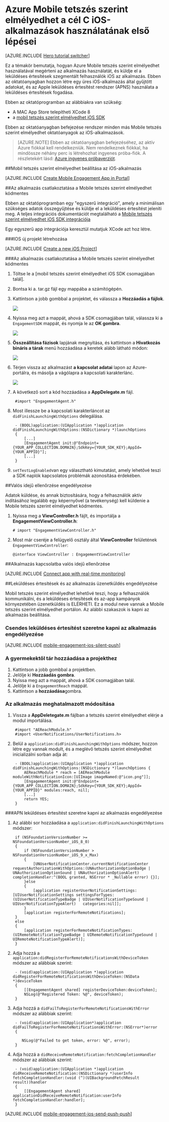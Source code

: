 <properties
    pageTitle="Azure Mobile tetszés szerint elmélyedhet a cél C iOS használatának első lépései |} Microsoft Azure"
    description="Megtudhatja, hogy miként Azure Mobile tetszés szerint elmélyedhet analitikai és a leküldéses értesítések for iOS-alkalmazások használatához."
    services="mobile-engagement"
    documentationCenter="mobile"
    authors="piyushjo"
    manager="erikre"
    editor="" />

<tags
    ms.service="mobile-engagement"
    ms.workload="mobile"
    ms.tgt_pltfrm="mobile-ios"
    ms.devlang="objective-c"
    ms.topic="hero-article"
    ms.date="10/05/2016"
    ms.author="piyushjo" />

# <a name="get-started-with-azure-mobile-engagement-for-ios-apps-in-objective-c"></a>Azure Mobile tetszés szerint elmélyedhet a cél C iOS-alkalmazások használatának első lépései

[AZURE.INCLUDE [Hero tutorial switcher](../../includes/mobile-engagement-hero-tutorial-switcher.md)]

Ez a témakör bemutatja, hogyan Azure Mobile tetszés szerint elmélyedhet használatával megérteni az alkalmazás használatát, és küldje el a leküldéses értesítések szegmentált felhasználók iOS az alkalmazás.
Ebben az oktatóanyagban hozzon létre egy üres iOS-alkalmazás által gyűjtött adatokat, és az Apple leküldéses értesítést rendszer (APNS) használata a leküldéses értesítések fogadása.

Ebben az oktatóprogramban az alábbiakra van szükség:

+ A MAC App Store telepítheti XCode 8
+ a [mobil tetszés szerint elmélyedhet iOS SDK]

Ebben az oktatóanyagban befejezése rendszer minden más Mobile tetszés szerint elmélyedhet oktatóanyagok az iOS-alkalmazások.

> [AZURE.NOTE] Ebben az oktatóanyagban befejezéséhez, az aktív Azure fiókkal kell rendelkezniük. Nem rendelkeznek fiókkal, ha mindössze néhány perc is létrehozhat ingyenes próba-fiók. A részletekért lásd: [Azure ingyenes próbaverziót](https://azure.microsoft.com/pricing/free-trial/?WT.mc_id=A0E0E5C02&amp;returnurl=http%3A%2F%2Fazure.microsoft.com%2Fen-us%2Fdocumentation%2Farticles%2Fmobile-engagement-ios-get-started).

##<a id="setup-azme"></a>Mobil tetszés szerint elmélyedhet beállítása az iOS-alkalmazás

[AZURE.INCLUDE [Create Mobile Engagement App in Portal](../../includes/mobile-engagement-create-app-in-portal-new.md)]

##<a id="connecting-app"></a>Az alkalmazás csatlakoztatása a Mobile tetszés szerint elmélyedhet kódmentes

Ebben az oktatóprogramban egy "egyszerű integráció", amely a minimálisan szükséges adatok összegyűjtése és küldje el a leküldéses értesítést jeleníti meg. A teljes integrációs dokumentációt megtalálható a [Mobile tetszés szerint elmélyedhet iOS SDK integrációja](mobile-engagement-ios-sdk-overview.md)

Egy egyszerű app integrációja keresztül mutatjuk XCode azt hoz létre.

###<a name="create-a-new-ios-project"></a>IOS új projekt létrehozása

[AZURE.INCLUDE [Create a new iOS Project](../../includes/mobile-engagement-create-new-ios-app.md)]

###<a name="connect-your-app-to-the-mobile-engagement-backend"></a>Az alkalmazás csatlakoztatása a Mobile tetszés szerint elmélyedhet kódmentes

1. Töltse le a [mobil tetszés szerint elmélyedhet iOS SDK csomagjában talál].
2. Bontsa ki a. tar.gz fájl egy mappába a számítógépén.
3. Kattintson a jobb gombbal a projektet, és válassza a **Hozzáadás a fájlok**.

    ![][1]

4. Nyissa meg azt a mappát, ahová a SDK csomagjában talál, válassza ki a `EngagementSDK` mappát, és nyomja le az **OK gombra**.

    ![][2]

5. **Összeállítása fázisok** lapjának megnyitása, és kattintson a **Hivatkozás bináris a tárak** menü hozzáadása a keretek alább látható módon:

    ![][3]

6. Térjen vissza az alkalmazást **a kapcsolat adatai** lapon az Azure-portálra, és másolja a vágólapra a kapcsolati karakterlánc.

    ![][4]

7. A következő sort a kód hozzáadása a **AppDelegate.m** fájl.

        #import "EngagementAgent.h"

8. Most illessze be a kapcsolati karakterláncot az `didFinishLaunchingWithOptions` delegálása.

        - (BOOL)application:(UIApplication *)application didFinishLaunchingWithOptions:(NSDictionary *)launchOptions
        {
            [...]   
            [EngagementAgent init:@"Endpoint={YOUR_APP_COLLECTION.DOMAIN};SdkKey={YOUR_SDK_KEY};AppId={YOUR_APPID}"];
            [...]
        }

9. `setTestLogEnabled`van egy választható kimutatást, amely lehetővé teszi a SDK naplók kapcsolatos problémák azonosítása érdekében. 

##<a id="monitor"></a>Valós idejű ellenőrzése engedélyezése

Adatok küldése, és annak biztosítására, hogy a felhasználók aktív indításához legalább egy képernyővel (a tevékenység) kell küldenie a Mobile tetszés szerint elmélyedhet kódmentes.

1. Nyissa meg a **ViewController.h** fájlt, és importálja a **EngagementViewController.h**:

    `# import "EngagementViewController.h"`

2. Most már cseréje a felügyelő osztály által **ViewController** felületének `EngagementViewController`:

    `@interface ViewController : EngagementViewController`

##<a id="monitor"></a>Alkalmazás kapcsolatba valós idejű ellenőrzése

[AZURE.INCLUDE [Connect app with real-time monitoring](../../includes/mobile-engagement-connect-app-with-monitor.md)]

##<a id="integrate-push"></a>Leküldéses értesítések és az alkalmazás üzenetküldés engedélyezése

Mobil tetszés szerint elmélyedhet lehetővé teszi, hogy a felhasználók kommunikálni, és a leküldéses értesítések és az-app kampányok környezetében üzenetküldés is ELÉRHETI. Ez a modul neve vannak a Mobile tetszés szerint elmélyedhet portálon.
Az alábbi szakaszok is kapni az alkalmazás beállítása.

### <a name="enable-your-app-to-receive-silent-push-notifications"></a>Csendes leküldéses értesítést szeretne kapni az alkalmazás engedélyezése

[AZURE.INCLUDE [mobile-engagement-ios-silent-push](../../includes/mobile-engagement-ios-silent-push.md)]  

### <a name="add-the-reach-library-to-your-project"></a>A gyermekektől tár hozzáadása a projekthez

1. Kattintson a jobb gombbal a projektben.
2. Jelölje ki **Hozzáadás gombra**.
3. Nyissa meg azt a mappát, ahová a SDK csomagjában talál.
4. Jelölje ki a `EngagementReach` mappát.
5. Kattintson a **hozzáadása**gombra.

### <a name="modify-your-application-delegate"></a>Az alkalmazás meghatalmazott módosítása

1. Vissza a **AppDeletegate.m** fájlban a tetszés szerint elmélyedhet elérje a modul importálása.

        #import "AEReachModule.h"
        #import <UserNotifications/UserNotifications.h>

2. Belül a `application:didFinishLaunchingWithOptions` módszer, hozzon létre egy vannak modult, és a meglévő tetszés szerint elmélyedhet inicializálni sorban adja át:

        - (BOOL)application:(UIApplication *)application didFinishLaunchingWithOptions:(NSDictionary *)launchOptions {
            AEReachModule * reach = [AEReachModule moduleWithNotificationIcon:[UIImage imageNamed:@"icon.png"]];
            [EngagementAgent init:@"Endpoint={YOUR_APP_COLLECTION.DOMAIN};SdkKey={YOUR_SDK_KEY};AppId={YOUR_APPID}" modules:reach, nil];
            [...]
            return YES;
        }

###<a name="enable-your-app-to-receive-apns-push-notifications"></a>APN leküldéses értesítést szeretne kapni az alkalmazás engedélyezése

1. Az alábbi sor hozzáadása a `application:didFinishLaunchingWithOptions` módszer:

        if (NSFoundationVersionNumber >= NSFoundationVersionNumber_iOS_8_0)
        {
            if (NSFoundationVersionNumber > NSFoundationVersionNumber_iOS_9_x_Max)
            {
                [UNUserNotificationCenter.currentNotificationCenter requestAuthorizationWithOptions:(UNAuthorizationOptionBadge | UNAuthorizationOptionSound | UNAuthorizationOptionAlert) completionHandler:^(BOOL granted, NSError * _Nullable error) {}];
            }else
            {
                [application registerUserNotificationSettings:[UIUserNotificationSettings settingsForTypes:(UIUserNotificationTypeBadge | UIUserNotificationTypeSound | UIUserNotificationTypeAlert)   categories:nil]];
            }
            [application registerForRemoteNotifications];
        }
        else
        {
            [application registerForRemoteNotificationTypes:(UIRemoteNotificationTypeBadge | UIRemoteNotificationTypeSound | UIRemoteNotificationTypeAlert)];
        }

2. Adja hozzá a `application:didRegisterForRemoteNotificationsWithDeviceToken` módszer az alábbiak szerint:

        - (void)application:(UIApplication *)application didRegisterForRemoteNotificationsWithDeviceToken:(NSData *)deviceToken
        {
            [[EngagementAgent shared] registerDeviceToken:deviceToken];
            NSLog(@"Registered Token: %@", deviceToken);
        }

3. Adja hozzá a `didFailToRegisterForRemoteNotificationsWithError` módszer az alábbiak szerint:

        - (void)application:(UIApplication*)application didFailToRegisterForRemoteNotificationsWithError:(NSError*)error
        {
           
           NSLog(@"Failed to get token, error: %@", error);
        }

4. Adja hozzá a `didReceiveRemoteNotification:fetchCompletionHandler` módszer az alábbiak szerint:

        - (void)application:(UIApplication *)application didReceiveRemoteNotification:(NSDictionary *)userInfo fetchCompletionHandler:(void (^)(UIBackgroundFetchResult result))handler
        {
            [[EngagementAgent shared] applicationDidReceiveRemoteNotification:userInfo fetchCompletionHandler:handler];
        }

[AZURE.INCLUDE [mobile-engagement-ios-send-push-push](../../includes/mobile-engagement-ios-send-push.md)]

<!-- URLs. -->
[Mobil tetszés szerint elmélyedhet iOS SDK]: http://aka.ms/qk2rnj

<!-- Images. -->
[1]: ./media/mobile-engagement-ios-get-started/xcode-add-files.png
[2]: ./media/mobile-engagement-ios-get-started/xcode-select-engagement-sdk.png
[3]: ./media/mobile-engagement-ios-get-started/xcode-build-phases.png
[4]: ./media/mobile-engagement-ios-get-started/app-connection-info-page.png

